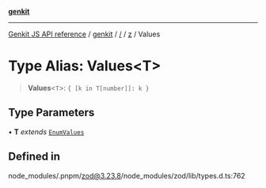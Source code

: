[**genkit**](../../../README.md)

***

[Genkit JS API reference](../../../../README.md) / [genkit](../../../README.md) / [/](../../../README.md) / [z](../README.md) / Values

# Type Alias: Values\<T\>

> **Values**\<`T`\>: `{ [k in T[number]]: k }`

## Type Parameters

• **T** *extends* [`EnumValues`](EnumValues.md)

## Defined in

node\_modules/.pnpm/zod@3.23.8/node\_modules/zod/lib/types.d.ts:762
